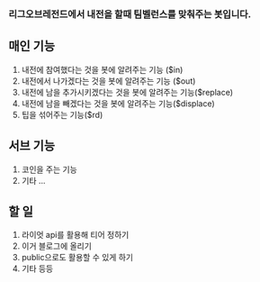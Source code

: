 ### 리그오브레전드에서 내전을 할때 팀벨런스를 맞춰주는 봇입니다.

## 매인 기능
1. 내전에 참여했다는 것을 봇에 알려주는 기능 ($in)
2. 내전에서 나가겠다는 것을 봇에 알려주는 기능 ($out)
3. 내전에 남을 추가시키겠다는 것을 봇에 알려주는 기능($replace)
4. 내전에 남을 빼겠다는 것을 봇에 알려주는 기능($displace)
5. 팁을 섞어주는 기능($rd)

## 서브 기능
1. 코인을 주는 기능
2. 기타 ...

## 할 일
1. 라이엇 api를 활용해 티어 정하기
2. 이거 블로그에 올리기
3. public으로도 활용할 수 있게 하기
4. 기타 등등
